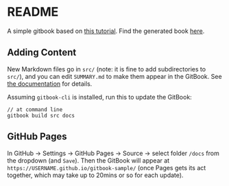 # README

A simple gitbook based on [this tutorial](https://hackernoon.com/how-to-publish-a-book-with-gitbook-cli-and-github-pages-in-7-minutes-i61w3wjn). Find the generated book [here](https://USERNAME.github.io/gitbook-sample/).


## Adding Content

New Markdown files go in `src/` (note: it is fine to add subdirectories to `src/`), and you can edit `SUMMARY.md` to make them appear in the GitBook. See [the documentation](https://gitbookio.gitbooks.io/documentation/content/index.html) for details.

Assuming `gitbook-cli` is installed, run this to update the GitBook:

```
// at command line
gitbook build src docs
```


## GitHub Pages

In GitHub -> Settings -> GitHub Pages -> Source -> select folder `/docs` from the dropdown (and `Save`). Then the GitBook will appear at `https://USERNAME.github.io/gitbook-sample/` (once Pages gets its act together, which may take up to 20mins or so for each update).
